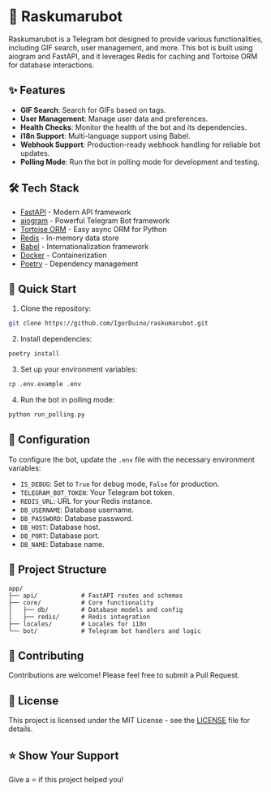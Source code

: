 # 🤖 Raskumarubot

Raskumarubot is a Telegram bot designed to provide various functionalities, including GIF search, user management, and more. This bot is built using aiogram and FastAPI, and it leverages Redis for caching and Tortoise ORM for database interactions.

## ✨ Features

- **GIF Search**: Search for GIFs based on tags.
- **User Management**: Manage user data and preferences.
- **Health Checks**: Monitor the health of the bot and its dependencies.
- **i18n Support**: Multi-language support using Babel.
- **Webhook Support**: Production-ready webhook handling for reliable bot updates.
- **Polling Mode**: Run the bot in polling mode for development and testing.

## 🛠️ Tech Stack

- [FastAPI](https://fastapi.tiangolo.com/) - Modern API framework
- [aiogram](https://docs.aiogram.dev/) - Powerful Telegram Bot framework
- [Tortoise ORM](https://tortoise.github.io/) - Easy async ORM for Python
- [Redis](https://redis.io/) - In-memory data store
- [Babel](https://babel.pocoo.org/) - Internationalization framework
- [Docker](https://www.docker.com/) - Containerization
- [Poetry](https://python-poetry.org/) - Dependency management

## 🚀 Quick Start

1. Clone the repository:

```bash
git clone https://github.com/IgorDuino/raskumarubot.git
```

2. Install dependencies:

```bash
poetry install
```

3. Set up your environment variables:

```bash
cp .env.example .env
```

4. Run the bot in polling mode:

```bash
python run_polling.py
```

## 🔧 Configuration

To configure the bot, update the `.env` file with the necessary environment variables:

- `IS_DEBUG`: Set to `True` for debug mode, `False` for production.
- `TELEGRAM_BOT_TOKEN`: Your Telegram bot token.
- `REDIS_URL`: URL for your Redis instance.
- `DB_USERNAME`: Database username.
- `DB_PASSWORD`: Database password.
- `DB_HOST`: Database host.
- `DB_PORT`: Database port.
- `DB_NAME`: Database name.

## 📝 Project Structure

```
app/
├── api/            # FastAPI routes and schemas
├── core/           # Core functionality
│   ├── db/         # Database models and config
│   ├── redis/      # Redis integration
├── locales/        # Locales for i18n
└── bot/            # Telegram bot handlers and logic
```

## 🤝 Contributing

Contributions are welcome! Please feel free to submit a Pull Request.

## 📄 License

This project is licensed under the MIT License - see the [LICENSE](LICENSE) file for details.

## ⭐ Show Your Support

Give a ⭐️ if this project helped you!
